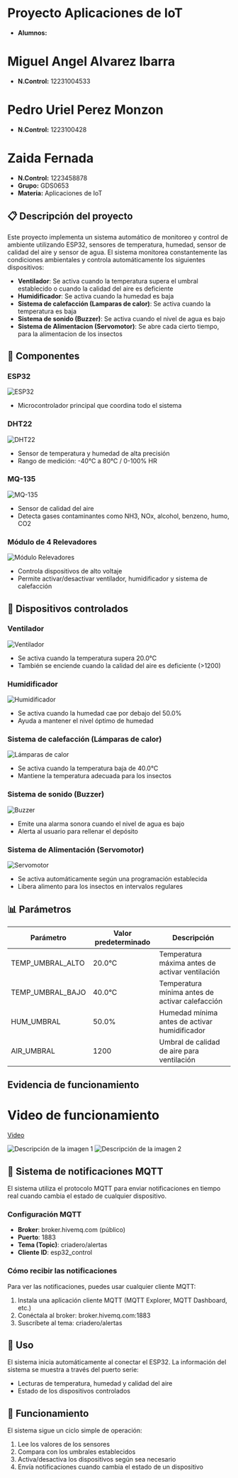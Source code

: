 

# Proyecto Aplicaciones de IoT
- **Alumnos:** 
# Miguel Angel Alvarez Ibarra
- **N.Control:**  12231004533
# Pedro Uriel Perez Monzon
- **N.Control:**  1223100428
# Zaida Fernada 
- **N.Control:**  1223458878
- **Grupo:** GDS0653
- **Materia:**  Aplicaciones de IoT
 
## 📋 Descripción del proyecto
Este proyecto implementa un sistema automático de monitoreo y control de ambiente utilizando ESP32, sensores de temperatura, humedad, sensor de calidad del aire y sensor de agua.
El sistema monitorea constantemente las condiciones ambientales y controla automáticamente los siguientes dispositivos:
- **Ventilador**: Se activa cuando la temperatura supera el umbral establecido o cuando la calidad del aire es deficiente
- **Humidificador**: Se activa cuando la humedad es baja
- **Sistema de calefacción (Lamparas de calor)**: Se activa cuando la temperatura es baja
- **Sistema de sonido (Buzzer)**: Se activa cuando el nivel de agua es bajo
- **Sistema de Alimentacion (Servomotor)**: Se abre cada cierto tiempo, para la alimentacion de los insectos  

## 🔧 Componentes

### ESP32
![ESP32](https://github.com/user-attachments/assets/placeholder-for-esp32-image.jpg)
- Microcontrolador principal que coordina todo el sistema

### DHT22
![DHT22](https://github.com/user-attachments/assets/placeholder-for-dht22-image.jpg)
- Sensor de temperatura y humedad de alta precisión
- Rango de medición: -40°C a 80°C / 0-100% HR

### MQ-135
![MQ-135](https://github.com/user-attachments/assets/placeholder-for-mq135-image.jpg)
- Sensor de calidad del aire
- Detecta gases contaminantes como NH3, NOx, alcohol, benzeno, humo, CO2

### Módulo de 4 Relevadores
![Módulo Relevadores](https://github.com/user-attachments/assets/placeholder-for-relay-image.jpg)
- Controla dispositivos de alto voltaje
- Permite activar/desactivar ventilador, humidificador y sistema de calefacción

## 🔌 Dispositivos controlados

### Ventilador
![Ventilador](https://github.com/user-attachments/assets/placeholder-for-fan-image.jpg)
- Se activa cuando la temperatura supera 20.0°C
- También se enciende cuando la calidad del aire es deficiente (>1200)

### Humidificador
![Humidificador](https://github.com/user-attachments/assets/placeholder-for-humidifier-image.jpg)
- Se activa cuando la humedad cae por debajo del 50.0%
- Ayuda a mantener el nivel óptimo de humedad

### Sistema de calefacción (Lámparas de calor)
![Lámparas de calor](https://github.com/user-attachments/assets/placeholder-for-heater-image.jpg)
- Se activa cuando la temperatura baja de 40.0°C
- Mantiene la temperatura adecuada para los insectos

### Sistema de sonido (Buzzer)
![Buzzer](https://github.com/user-attachments/assets/placeholder-for-buzzer-image.jpg)
- Emite una alarma sonora cuando el nivel de agua es bajo
- Alerta al usuario para rellenar el depósito

### Sistema de Alimentación (Servomotor)
![Servomotor](https://github.com/user-attachments/assets/placeholder-for-servo-image.jpg)
- Se activa automáticamente según una programación establecida
- Libera alimento para los insectos en intervalos regulares

## 📊 Parámetros
| Parámetro | Valor predeterminado | Descripción |
|-----------|----------------------|-------------|
| TEMP_UMBRAL_ALTO | 20.0°C | Temperatura máxima antes de activar ventilación |
| TEMP_UMBRAL_BAJO | 40.0°C | Temperatura mínima antes de activar calefacción |
| HUM_UMBRAL | 50.0% | Humedad mínima antes de activar humidificador |
| AIR_UMBRAL | 1200 | Umbral de calidad de aire para ventilación |

## Evidencia de funcionamiento
# Video de funcionamiento 
[Video](https://drive.google.com/drive/folders/1AQbpGpi7e0rlrNGNPIrpgBGgKlkwMyw0?usp=sharing)

![Descripción de la imagen 1](https://github.com/user-attachments/assets/435de6a5-ac59-4ff5-bcae-536a2d2264bf)
![Descripción de la imagen 2](https://github.com/user-attachments/assets/f3acc4ae-f941-4ffe-bffb-8c2f0a156e00)

## 📡 Sistema de notificaciones MQTT
El sistema utiliza el protocolo MQTT para enviar notificaciones en tiempo real cuando cambia el estado de cualquier dispositivo. 

### Configuración MQTT
- **Broker**: broker.hivemq.com (público)
- **Puerto**: 1883
- **Tema (Topic)**: criadero/alertas
- **Cliente ID**: esp32_control

### Cómo recibir las notificaciones
Para ver las notificaciones, puedes usar cualquier cliente MQTT:
1. Instala una aplicación cliente MQTT (MQTT Explorer, MQTT Dashboard, etc.)
2. Conéctala al broker: broker.hivemq.com:1883
3. Suscríbete al tema: criadero/alertas

## 🚀 Uso
El sistema inicia automáticamente al conectar el ESP32. La información del sistema se muestra a través del puerto serie:
- Lecturas de temperatura, humedad y calidad del aire
- Estado de los dispositivos controlados

## 🔄 Funcionamiento
El sistema sigue un ciclo simple de operación:
1. Lee los valores de los sensores
2. Compara con los umbrales establecidos
3. Activa/desactiva los dispositivos según sea necesario
4. Envía notificaciones cuando cambia el estado de un dispositivo








